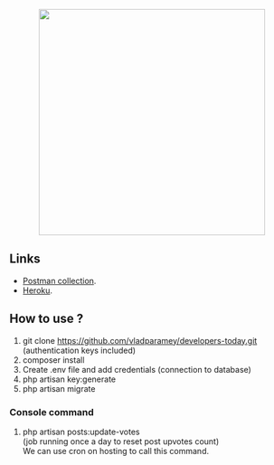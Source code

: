 <p align="center"><a href="https://laravel.com" target="_blank"><img src="https://raw.githubusercontent.com/laravel/art/master/logo-lockup/5%20SVG/2%20CMYK/1%20Full%20Color/laravel-logolockup-cmyk-red.svg" width="400"></a></p>

## Links

- [Postman collection](https://www.postman.com/orange-meteor-993191/workspace/developerstoday/folder/8195141-f27d8b67-b8a5-4d88-9d26-dfbede93a38d?ctx=documentation).
- [Heroku](https://developers-today-dev.herokuapp.com/).



## How to use ?

1) git clone https://github.com/vladparamey/developers-today.git (authentication keys included)
2) composer install
3) Create .env file and add credentials (connection to database)
4) php artisan key:generate
5) php artisan migrate

### Console command

1) php artisan posts:update-votes<br>
   (job running once a day to reset post upvotes count)<br>
   We can use cron on hosting to call this command.

